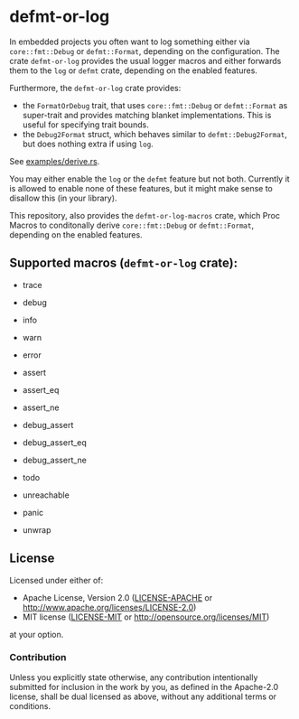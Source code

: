 # defmt-or-log

In embedded projects you often want to log something either via `core::fmt::Debug` or `defmt::Format`, depending on the configuration. The crate `defmt-or-log` provides the usual logger macros and either forwards them to the `log` or `defmt` crate, depending on the enabled features.

Furthermore, the `defmt-or-log` crate provides:
* the `FormatOrDebug` trait, that uses `core::fmt::Debug` or `defmt::Format` as super-trait and provides matching blanket implementations. This is useful for specifying trait bounds.
* the `Debug2Format` struct, which behaves similar to `defmt::Debug2Format`, but does nothing extra if using `log`.

See [examples/derive.rs](./examples/derive.rs).


You may either enable the `log` or the `defmt` feature but not both. Currently it is allowed to enable none of these features, but it might make sense to disallow this (in your library).

This repository, also provides the `defmt-or-log-macros` crate, which Proc Macros to conditonally derive `core::fmt::Debug` or `defmt::Format`, depending on the enabled features.


## Supported macros (`defmt-or-log` crate):
* trace
* debug
* info
* warn
* error

* assert
* assert_eq
* assert_ne
* debug_assert
* debug_assert_eq
* debug_assert_ne

* todo
* unreachable
* panic
* unwrap

## License

Licensed under either of:

- Apache License, Version 2.0 ([LICENSE-APACHE](LICENSE-APACHE) or http://www.apache.org/licenses/LICENSE-2.0)
- MIT license ([LICENSE-MIT](LICENSE-MIT) or http://opensource.org/licenses/MIT)

at your option.

### Contribution

Unless you explicitly state otherwise, any contribution intentionally submitted for inclusion in
the work by you, as defined in the Apache-2.0 license, shall be dual licensed as above, without
any additional terms or conditions.